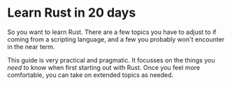 # Learn Rust in 20 days

So you want to learn Rust. There are a few topics you have to adjust to if coming from a scripting language, and a few you probably won't encounter in the near term.

This guide is very practical and pragmatic. It focusses on the things you *need* to know when first starting out with Rust. Once you feel more comfortable, you can take on extended topics as needed.
